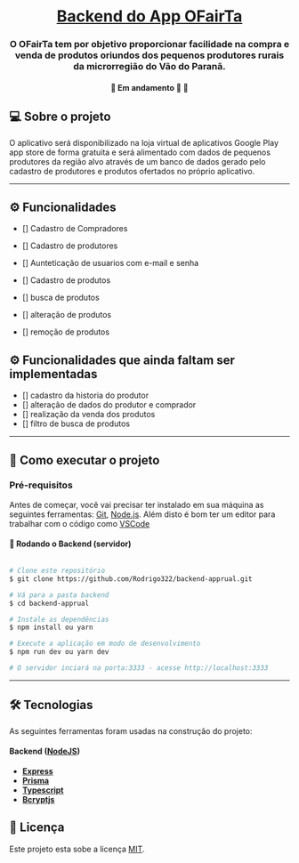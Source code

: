 <h1 align="center">
    <a href="#" alt="App ResolveAí"> Backend do App OFairTa </a>
</h1>

<h3 align="center">
    O OFairTa tem por objetivo proporcionar facilidade  na compra e venda de produtos oriundos dos pequenos produtores rurais da microrregião do Vão do Paranã.
</h3>

<h4 align="center">
	🚧   Em andamento 🚀 🚧
</h4>

## 💻 Sobre o projeto

O aplicativo será disponibilizado na loja virtual de aplicativos Google Play app store de forma gratuita e será alimentado com dados de pequenos produtores da região alvo através de um banco de dados gerado pelo cadastro de produtores e produtos ofertados no próprio aplicativo.

---

## ⚙️ Funcionalidades

- [] Cadastro de Compradores
- [] Cadastro de produtores

- [] Aunteticação de usuarios com e-mail e senha

- [] Cadastro de produtos
- [] busca de produtos
- [] alteração de produtos
- [] remoção de produtos

## ⚙️ Funcionalidades que ainda faltam ser implementadas

- [] cadastro da historia do produtor
- [] alteração de dados do produtor e comprador
- [] realização da venda dos produtos
- [] filtro de busca de produtos

---

## 🚀 Como executar o projeto

### Pré-requisitos

Antes de começar, você vai precisar ter instalado em sua máquina as seguintes ferramentas:
[Git](https://git-scm.com), [Node.js](https://nodejs.org/en/).
Além disto é bom ter um editor para trabalhar com o código como [VSCode](https://code.visualstudio.com/)

#### 🎲 Rodando o Backend (servidor)

```bash

# Clone este repositório
$ git clone https://github.com/Rodrigo322/backend-apprual.git

# Vá para a pasta backend
$ cd backend-apprual

# Instale as dependências
$ npm install ou yarn

# Execute a aplicação em modo de desenvolvimento
$ npm run dev ou yarn dev

# O servidor inciará na porta:3333 - acesse http://localhost:3333

```

---

## 🛠 Tecnologias

As seguintes ferramentas foram usadas na construção do projeto:

#### [](https://github.com/Rodrigo322/backend-apprual.git)**Backend** ([NodeJS](https://nodejs.org/en/))

- **[Express](https://expressjs.com/)**
- **[Prisma](https://www.prisma.io)**
- **[Typescript](https://www.typescriptlang.org/)**
- **[Bcryptjs](https://www.npmjs.com/package/bcryptjs)**

## 📝 Licença

Este projeto esta sobe a licença [MIT](./LICENSE).
